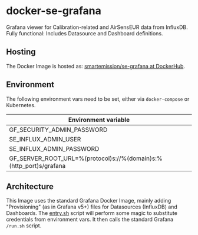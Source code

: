 # docker-se-grafana

Grafana viewer for Calibration-related and AirSensEUR 
data from InfluxDB. Fully functional:
Includes Datasource and Dashboard definitions.

## Hosting

The Docker Image is hosted as: [smartemission/se-grafana at DockerHub](https://hub.docker.com/r/smartemission/se-grafana).

## Environment

The following environment vars need to be set, 
either via `docker-compose` or
Kubernetes.


|Environment variable|
|---|
|GF_SECURITY_ADMIN_PASSWORD|
|SE_INFLUX_ADMIN_USER|
|SE_INFLUX_ADMIN_PASSWORD|
|GF_SERVER_ROOT_URL=%(protocol)s://%(domain)s:%(http_port)s/grafana|

## Architecture

This Image uses the standard Grafana Docker Image, mainly 
adding "Provisioning" (as in Grafana v5+) files for Datasources (InfluxDB) and
Dashboards. The [entry.sh](entry.sh) script will perform
some magic to substitute credentials from environment vars.
It then calls the standard Grafana `/run.sh` script.
